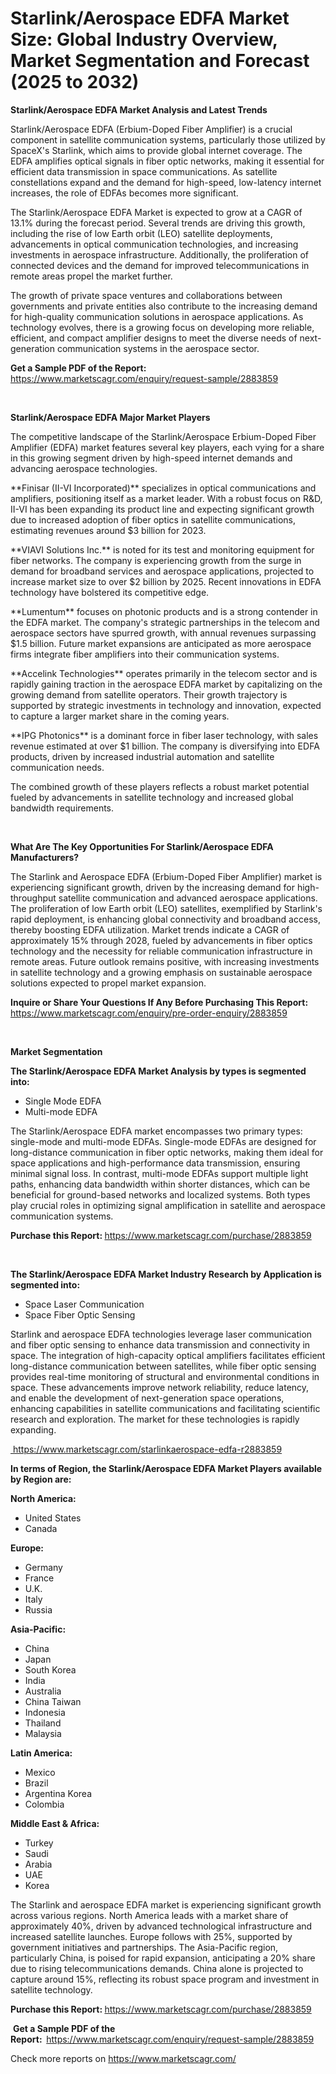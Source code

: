 <p><h1>Starlink/Aerospace EDFA Market Size: Global Industry Overview, Market Segmentation and Forecast (2025 to 2032)</h1></p><p><strong>Starlink/Aerospace EDFA Market Analysis and Latest Trends</strong></p>
<p><p>Starlink/Aerospace EDFA (Erbium-Doped Fiber Amplifier) is a crucial component in satellite communication systems, particularly those utilized by SpaceX's Starlink, which aims to provide global internet coverage. The EDFA amplifies optical signals in fiber optic networks, making it essential for efficient data transmission in space communications. As satellite constellations expand and the demand for high-speed, low-latency internet increases, the role of EDFAs becomes more significant.</p><p>The Starlink/Aerospace EDFA Market is expected to grow at a CAGR of 13.1% during the forecast period. Several trends are driving this growth, including the rise of low Earth orbit (LEO) satellite deployments, advancements in optical communication technologies, and increasing investments in aerospace infrastructure. Additionally, the proliferation of connected devices and the demand for improved telecommunications in remote areas propel the market further.</p><p>The growth of private space ventures and collaborations between governments and private entities also contribute to the increasing demand for high-quality communication solutions in aerospace applications. As technology evolves, there is a growing focus on developing more reliable, efficient, and compact amplifier designs to meet the diverse needs of next-generation communication systems in the aerospace sector.</p></p>
<p><strong>Get a Sample PDF of the Report:&nbsp;</strong> <a href="https://www.marketscagr.com/enquiry/request-sample/2883859?utm_campaign=3135&utm_medium=2&utm_source=Github&utm_content=ia&utm_term=13032025&utm_id=starlinkaerospace-edfa">https://www.marketscagr.com/enquiry/request-sample/2883859</a></p>
<p>&nbsp;</p>
<p><strong>Starlink/Aerospace EDFA Major Market Players</strong></p>
<p><p>The competitive landscape of the Starlink/Aerospace Erbium-Doped Fiber Amplifier (EDFA) market features several key players, each vying for a share in this growing segment driven by high-speed internet demands and advancing aerospace technologies.</p><p>**Finisar (II-VI Incorporated)** specializes in optical communications and amplifiers, positioning itself as a market leader. With a robust focus on R&D, II-VI has been expanding its product line and expecting significant growth due to increased adoption of fiber optics in satellite communications, estimating revenues around $3 billion for 2023.</p><p>**VIAVI Solutions Inc.** is noted for its test and monitoring equipment for fiber networks. The company is experiencing growth from the surge in demand for broadband services and aerospace applications, projected to increase market size to over $2 billion by 2025. Recent innovations in EDFA technology have bolstered its competitive edge.</p><p>**Lumentum** focuses on photonic products and is a strong contender in the EDFA market. The company's strategic partnerships in the telecom and aerospace sectors have spurred growth, with annual revenues surpassing $1.5 billion. Future market expansions are anticipated as more aerospace firms integrate fiber amplifiers into their communication systems.</p><p>**Accelink Technologies** operates primarily in the telecom sector and is rapidly gaining traction in the aerospace EDFA market by capitalizing on the growing demand from satellite operators. Their growth trajectory is supported by strategic investments in technology and innovation, expected to capture a larger market share in the coming years.</p><p>**IPG Photonics** is a dominant force in fiber laser technology, with sales revenue estimated at over $1 billion. The company is diversifying into EDFA products, driven by increased industrial automation and satellite communication needs.</p><p>The combined growth of these players reflects a robust market potential fueled by advancements in satellite technology and increased global bandwidth requirements.</p></p>
<p>&nbsp;</p>
<p><strong>What Are The Key Opportunities For Starlink/Aerospace EDFA Manufacturers?</strong></p>
<p><p>The Starlink and Aerospace EDFA (Erbium-Doped Fiber Amplifier) market is experiencing significant growth, driven by the increasing demand for high-throughput satellite communication and advanced aerospace applications. The proliferation of low Earth orbit (LEO) satellites, exemplified by Starlink's rapid deployment, is enhancing global connectivity and broadband access, thereby boosting EDFA utilization. Market trends indicate a CAGR of approximately 15% through 2028, fueled by advancements in fiber optics technology and the necessity for reliable communication infrastructure in remote areas. Future outlook remains positive, with increasing investments in satellite technology and a growing emphasis on sustainable aerospace solutions expected to propel market expansion.</p></p>
<p><strong>Inquire or Share Your Questions If Any Before Purchasing This Report:</strong> <a href="https://www.marketscagr.com/enquiry/pre-order-enquiry/2883859?utm_campaign=3135&utm_medium=2&utm_source=Github&utm_content=ia&utm_term=13032025&utm_id=starlinkaerospace-edfa">https://www.marketscagr.com/enquiry/pre-order-enquiry/2883859</a></p>
<p>&nbsp;</p>
<p><strong>Market Segmentation</strong></p>
<p><strong>The Starlink/Aerospace EDFA Market Analysis by types is segmented into:</strong></p>
<p><ul><li>Single Mode EDFA</li><li>Multi-mode EDFA</li></ul></p>
<p><p>The Starlink/Aerospace EDFA market encompasses two primary types: single-mode and multi-mode EDFAs. Single-mode EDFAs are designed for long-distance communication in fiber optic networks, making them ideal for space applications and high-performance data transmission, ensuring minimal signal loss. In contrast, multi-mode EDFAs support multiple light paths, enhancing data bandwidth within shorter distances, which can be beneficial for ground-based networks and localized systems. Both types play crucial roles in optimizing signal amplification in satellite and aerospace communication systems.</p></p>
<p><strong>Purchase this Report:&nbsp;</strong><a href="https://www.marketscagr.com/purchase/2883859?utm_campaign=3135&utm_medium=2&utm_source=Github&utm_content=ia&utm_term=13032025&utm_id=starlinkaerospace-edfa">https://www.marketscagr.com/purchase/2883859</a></p>
<p>&nbsp;</p>
<p><strong>The Starlink/Aerospace EDFA Market Industry Research by Application is segmented into:</strong></p>
<p><ul><li>Space Laser Communication</li><li>Space Fiber Optic Sensing</li></ul></p>
<p><p>Starlink and aerospace EDFA technologies leverage laser communication and fiber optic sensing to enhance data transmission and connectivity in space. The integration of high-capacity optical amplifiers facilitates efficient long-distance communication between satellites, while fiber optic sensing provides real-time monitoring of structural and environmental conditions in space. These advancements improve network reliability, reduce latency, and enable the development of next-generation space operations, enhancing capabilities in satellite communications and facilitating scientific research and exploration. The market for these technologies is rapidly expanding.</p></p>
<p><a href="https://www.marketscagr.com/starlinkaerospace-edfa-r2883859?utm_campaign=3135&utm_medium=2&utm_source=Github&utm_content=ia&utm_term=13032025&utm_id=starlinkaerospace-edfa">&nbsp;https://www.marketscagr.com/starlinkaerospace-edfa-r2883859</a></p>
<p><strong>In terms of Region, the Starlink/Aerospace EDFA Market Players available by Region are:</strong></p>
<p>
    <p> <strong> North America: </strong>
        <ul>
            <li>United States</li>
            <li>Canada</li>
        </ul>
        </p> 
    <p> <strong> Europe: </strong>
        <ul>
            <li>Germany</li>
            <li>France</li>
            <li>U.K.</li>
            <li>Italy</li>
            <li>Russia</li>
        </ul>
        </p> 
    <p> <strong> Asia-Pacific: </strong>
        <ul>
            <li>China</li>
            <li>Japan</li>
            <li>South Korea</li>
            <li>India</li>
            <li>Australia</li>
            <li>China Taiwan</li>
            <li>Indonesia</li>
            <li>Thailand</li>
            <li>Malaysia</li>
        </ul>
        </p> 
    <p> <strong> Latin America: </strong>
        <ul>
            <li>Mexico</li>
            <li>Brazil</li>
            <li>Argentina Korea</li>
            <li>Colombia</li>
        </ul>
        </p> 
    <p> <strong> Middle East & Africa: </strong>
        <ul>
            <li>Turkey</li>
            <li>Saudi</li>
            <li>Arabia</li>
            <li>UAE</li>
            <li>Korea</li>
        </ul>
    </p>
    </p>
<p><p>The Starlink and aerospace EDFA market is experiencing significant growth across various regions. North America leads with a market share of approximately 40%, driven by advanced technological infrastructure and increased satellite launches. Europe follows with 25%, supported by government initiatives and partnerships. The Asia-Pacific region, particularly China, is poised for rapid expansion, anticipating a 20% share due to rising telecommunications demands. China alone is projected to capture around 15%, reflecting its robust space program and investment in satellite technology.</p></p>
<p><strong>Purchase this Report: </strong><a href="https://www.marketscagr.com/purchase/2883859?utm_campaign=3135&utm_medium=2&utm_source=Github&utm_content=ia&utm_term=13032025&utm_id=starlinkaerospace-edfa">https://www.marketscagr.com/purchase/2883859</a></p>
<p>&nbsp;<strong>Get a Sample PDF of the Report:&nbsp;&nbsp;</strong><a href="https://www.marketscagr.com/enquiry/request-sample/2883859?utm_campaign=3135&utm_medium=2&utm_source=Github&utm_content=ia&utm_term=13032025&utm_id=starlinkaerospace-edfa">https://www.marketscagr.com/enquiry/request-sample/2883859</a></p>
<p><strong></strong></p>
<p>Check more reports on <a href="https://www.marketscagr.com/?utm_campaign=3135&utm_medium=2&utm_source=Github&utm_content=ia&utm_term=13032025&utm_id=starlinkaerospace-edfa">https://www.marketscagr.com/</a></p>
